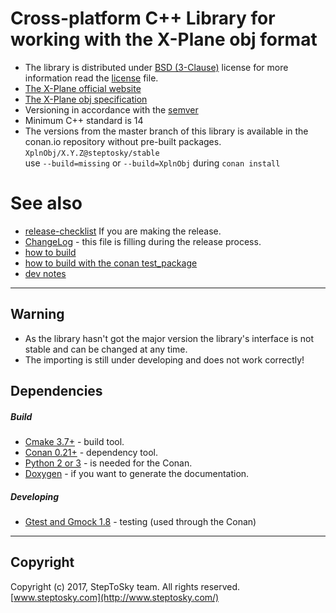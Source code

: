 # Cross-platform C++ Library for working with the X-Plane obj format
- The library is distributed under 
[BSD (3-Clause)](http://opensource.org/licenses/BSD-3-Clause) 
license for more information read the [license](license.txt) file.
- [The X-Plane official website](http://www.x-plane.com/)
- [The X-Plane obj specification](http://developer.x-plane.com/?article=obj8-file-format-specification)
- Versioning in accordance with the [semver](http://semver.org/)
- Minimum C++ standard is 14
- The versions from the master branch of this library 
    is available in the conan.io repository without pre-built packages.  
    ```XplnObj/X.Y.Z@steptosky/stable```   
    use ```--build=missing``` or ```--build=XplnObj``` during ```conan install```

# See also
- [release-checklist](doc/release-checklist.md) If you are making the release.
- [ChangeLog](changelog.md) - this file is filling during the release process.
- [how to build](doc/build.md)
- [how to build with the conan test_package](doc/conan-test-package.md)
- [dev notes](doc/dev-notes.md)

---

## Warning 
- As the library hasn't got the major version 
  the library's interface is not stable and can be changed at any time.
- The importing is still under developing and does not work correctly!


## Dependencies
##### Build
- [Cmake 3.7+](https://cmake.org) - build tool.
- [Conan 0.21+](https://www.conan.io) - dependency tool.
- [Python 2 or 3](https://www.python.org) - is needed for the Conan.
- [Doxygen](http://www.stack.nl/~dimitri/doxygen) - if you want to generate the documentation.

##### Developing
- [Gtest and Gmock 1.8](https://github.com/google/googletest) - testing (used through the Conan)  

---

## Copyright
Copyright (c) 2017, StepToSky team. All rights reserved.  
[www.steptosky.com](http://www.steptosky.com/)